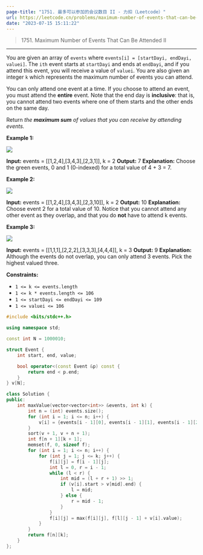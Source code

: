 ```yaml
---
page-title: "1751. 最多可以参加的会议数目 II - 力扣（Leetcode）"
url: https://leetcode.cn/problems/maximum-number-of-events-that-can-be-attended-ii/description/
date: "2023-07-15 15:11:22"
---
```


> 1751\. Maximum Number of Events That Can Be Attended II

---

You are given an array of `events` where `events[i] = [startDayi, endDayi, valuei]`. The `ith` event starts at `startDayi` and ends at `endDayi`, and if you attend this event, you will receive a value of `valuei`. You are also given an integer `k` which represents the maximum number of events you can attend.

You can only attend one event at a time. If you choose to attend an event, you must attend the **entire** event. Note that the end day is **inclusive**: that is, you cannot attend two events where one of them starts and the other ends on the same day.

Return *the **maximum sum** of values that you can receive by attending events.*

**Example 1:**

![](https://assets.leetcode.com/uploads/2021/01/10/screenshot-2021-01-11-at-60048-pm.png)

**Input:** events = \[\[1,2,4\],\[3,4,3\],\[2,3,1\]\], k = 2
**Output:** 7
**Explanation:** Choose the green events, 0 and 1 (0-indexed) for a total value of 4 + 3 = 7.

**Example 2:**

![](https://assets.leetcode.com/uploads/2021/01/10/screenshot-2021-01-11-at-60150-pm.png)

**Input:** events = \[\[1,2,4\],\[3,4,3\],\[2,3,10\]\], k = 2
**Output:** 10
**Explanation:** Choose event 2 for a total value of 10.
Notice that you cannot attend any other event as they overlap, and that you do **not** have to attend k events.

**Example 3:**

**![](https://assets.leetcode.com/uploads/2021/01/10/screenshot-2021-01-11-at-60703-pm.png)**

**Input:** events = \[\[1,1,1\],\[2,2,2\],\[3,3,3\],\[4,4,4\]\], k = 3
**Output:** 9
**Explanation:** Although the events do not overlap, you can only attend 3 events. Pick the highest valued three.

**Constraints:**

-   `1 <= k <= events.length`
-   `1 <= k * events.length <= 106`
-   `1 <= startDayi <= endDayi <= 109`
-   `1 <= valuei <= 106`
```cpp
#include <bits/stdc++.h>

using namespace std;

const int N = 1000010;

struct Event {
    int start, end, value;

    bool operator<(const Event &p) const {
        return end < p.end;
    }
} v[N];

class Solution {
public:
    int maxValue(vector<vector<int>> &events, int k) {
        int n = (int) events.size();
        for (int i = 1; i <= n; i++) {
            v[i] = {events[i - 1][0], events[i - 1][1], events[i - 1][2]};
        }
        sort(v + 1, v + n + 1);
        int f[n + 1][k + 1];
        memset(f, 0, sizeof f);
        for (int i = 1; i <= n; i++) {
            for (int j = 1; j <= k; j++) {
                f[i][j] = f[i - 1][j];
                int l = 0, r = i - 1;
                while (l < r) {
                    int mid = (l + r + 1) >> 1;
                    if (v[i].start > v[mid].end) {
                        l = mid;
                    } else {
                        r = mid - 1;
                    }
                }
                f[i][j] = max(f[i][j], f[l][j - 1] + v[i].value);
            }
        }
        return f[n][k];
    }
};
```
